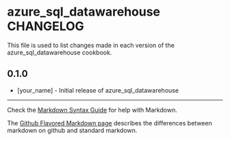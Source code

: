# azure_sql_datawarehouse CHANGELOG

This file is used to list changes made in each version of the azure_sql_datawarehouse cookbook.

## 0.1.0
- [your_name] - Initial release of azure_sql_datawarehouse

- - -
Check the [Markdown Syntax Guide](http://daringfireball.net/projects/markdown/syntax) for help with Markdown.

The [Github Flavored Markdown page](http://github.github.com/github-flavored-markdown/) describes the differences between markdown on github and standard markdown.
